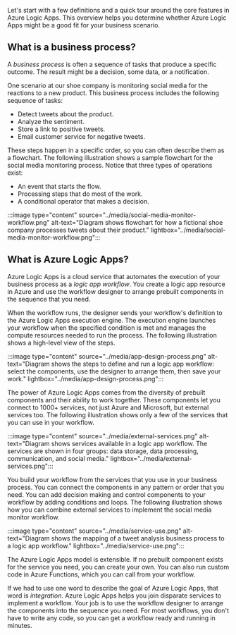 Let's start with a few definitions and a quick tour around the core features in Azure Logic Apps. This overview helps you determine whether Azure Logic Apps might be a good fit for your business scenario.

## What is a business process?

A *business process* is often a sequence of tasks that produce a specific outcome. The result might be a decision, some data, or a notification.

One scenario at our shoe company is monitoring social media for the reactions to a new product. This business process includes the following sequence of tasks:

- Detect tweets about the product.
- Analyze the sentiment.
- Store a link to positive tweets.
- Email customer service for negative tweets.

These steps happen in a specific order, so you can often describe them as a flowchart. The following illustration shows a sample flowchart for the social media monitoring process. Notice that three types of operations exist: 

- An event that starts the flow.
- Processing steps that do most of the work.
- A conditional operator that makes a decision.

:::image type="content" source="../media/social-media-monitor-workflow.png" alt-text="Diagram shows flowchart for how a fictional shoe company processes tweets about their product." lightbox="../media/social-media-monitor-workflow.png":::

## What is Azure Logic Apps?

Azure Logic Apps is a cloud service that automates the execution of your business process as a *logic app workflow*. You create a logic app resource in Azure and use the workflow designer to arrange prebuilt components in the sequence that you need.

When the workflow runs, the designer sends your workflow's definition to the Azure Logic Apps execution engine. The execution engine launches your workflow when the specified condition is met and manages the compute resources needed to run the process. The following illustration shows a high-level view of the steps.

:::image type="content" source="../media/app-design-process.png" alt-text="Diagram shows the steps to define and run a logic app workflow: select the components, use the designer to arrange them, then save your work." lightbox="../media/app-design-process.png":::

The power of Azure Logic Apps comes from the diversity of prebuilt components and their ability to work together. These components let you connect to 1000+ services, not just Azure and Microsoft, but external services too. The following illustration shows only a few of the services that you can use in your workflow.

:::image type="content" source="../media/external-services.png" alt-text="Diagram shows services available in a logic app workflow. The services are shown in four groups: data storage, data processing, communication, and social media." lightbox="../media/external-services.png":::

You build your workflow from the services that you use in your business process. You can connect the components in any pattern or order that you need. You can add decision making and control components to your workflow by adding conditions and loops. The following illustration shows how you can combine external services to implement the social media monitor workflow.

:::image type="content" source="../media/service-use.png" alt-text="Diagram shows the mapping of a tweet analysis business process to a logic app workflow." lightbox="../media/service-use.png":::

The Azure Logic Apps model is extensible. If no prebuilt component exists for the service you need, you can create your own. You can also run custom code in Azure Functions, which you can call from your workflow.

If we had to use one word to describe the goal of Azure Logic Apps, that word is *integration*. Azure Logic Apps helps you join disparate services to implement a workflow. Your job is to use the workflow designer to arrange the components into the sequence you need. For most workflows, you don't have to write any code, so you can get a workflow ready and running in minutes.
